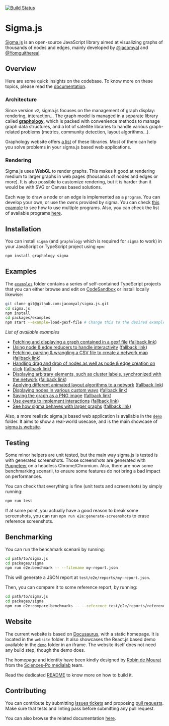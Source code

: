 [![Build Status](https://github.com/jacomyal/sigma.js/workflows/Tests/badge.svg)](https://github.com/jacomyal/sigma.js/actions)

# Sigma.js

[Sigma.js](https://www.sigmajs.org) is an open-source JavaScript library aimed at visualizing graphs of thousands of nodes and edges, mainly developed by [@jacomyal](https://github.com/jacomyal) and [@Yomguithereal](https://github.com/Yomguithereal).

## Overview

Here are some quick insights on the codebase. To know more on these topics, please read the [documentation](https://sigmajs.org/docs).

### Architecture

Since version `v2`, sigma.js focuses on the management of graph display: rendering, interaction... The graph model is managed in a separate library called **[graphology](https://github.com/graphology/graphology)**, which is packed with convenience methods to manage graph data structures, and a lot of satellite libraries to handle various graph-related problems (metrics, community detection, layout algorithms...).

Graphology website offers [a list](https://graphology.github.io/standard-library/) of these libraries. Most of them can help you solve problems in your sigma.js based web applications.

### Rendering

Sigma.js uses **WebGL** to render graphs. This makes it good at rendering medium to larger graphs in web pages (thousands of nodes and edges or more). It is also possible to customize rendering, but it is harder than it would be with SVG or Canvas based solutions.

Each way to draw a node or an edge is implemented as a `program`. You can develop your own, or use the owns provided by sigma. You can check [this example](https://github.com/jacomyal/sigma.js/tree/main/packages/examples/custom-rendering/index.ts) to see how to use multiple programs. Also, you can check the list of available programs [here](https://github.com/jacomyal/sigma.js/tree/main/packages/sigma/src/rendering/webgl/programs).

## Installation

You can install `sigma` (and `graphology` which is required for `sigma` to work) in your JavaScript or TypeScript project using `npm`:

```bash
npm install graphology sigma
```

## Examples

The [`examples`](https://github.com/jacomyal/sigma.js/tree/main/packages/examples) folder contains a series of self-contained TypeScript projects that you can either browse and edit on [CodeSandbox](https://codesandbox.io/) or install locally likewise:

```bash
git clone git@github.com:jacomyal/sigma.js.git
cd sigma.js
npm install
cd packages/examples
npm start --example=load-gexf-file # Change this to the desired example
```

_List of available examples_

- [Fetching and displaying a graph contained in a gexf file](https://githubbox.com/jacomyal/sigma.js/tree/main/packages/examples/load-gexf-file) ([fallback link](https://sigmajs.org/examples/load-gexf-file))
- [Using node & edge reducers to handle interactivity](https://githubbox.com/jacomyal/sigma.js/tree/main/packages/examples/use-reducers) ([fallback link](https://sigmajs.org/examples/use-reducers))
- [Fetching, parsing & wrangling a CSV file to create a network map](https://githubbox.com/jacomyal/sigma.js/tree/main/packages/examples/csv-to-network-map) ([fallback link](https://sigmajs.org/examples/csv-to-network-map))
- [Handling drag and drop of nodes as well as node & edge creation on click](https://githubbox.com/jacomyal/sigma.js/tree/main/packages/examples/mouse-manipulations) ([fallback link](https://sigmajs.org/examples/mouse-manipulations))
- [Displaying arbitrary elements, such as cluster labels, synchronized with the network](https://githubbox.com/jacomyal/sigma.js/tree/main/packages/examples/clusters-labels) ([fallback link](https://sigmajs.org/examples/clusters-labels))
- [Applying different animated layout algorithms to a network](https://githubbox.com/jacomyal/sigma.js/tree/main/packages/examples/layouts) ([fallback link](https://sigmajs.org/examples/layouts))
- [Displaying nodes in various custom ways](https://githubbox.com/jacomyal/sigma.js/tree/main/packages/examples/custom-rendering) ([fallback link](https://sigmajs.org/examples/custom-rendering))
- [Saving the graph as a PNG image](https://githubbox.com/jacomyal/sigma.js/tree/main/packages/examples/png-snapshot) ([fallback link](https://sigmajs.org/examples/png-snapshot))
- [Use events to implement interactions](https://githubbox.com/jacomyal/sigma.js/tree/main/packages/examples/events) ([fallback link](https://sigmajs.org/examples/events))
- [See how sigma behaves with larger graphs](https://githubbox.com/jacomyal/sigma.js/tree/main/packages/examples/large-graphs) ([fallback link](https://sigmajs.org/examples/large-graphs))

Also, a more realistic sigma.js based web application is available in the [`demo`](https://github.com/jacomyal/sigma.js/tree/main/packages/demo) folder. It aims to show a real-world usecase, and is the main showcase of [sigma.js website](https://www.sigmajs.org/).

## Testing

Some minor helpers are unit tested, but the main way sigma.js is tested is with generated screenshots. Those screenshots are generated with [Puppeteer](https://pptr.dev/) on a headless Chrome/Chromium. Also, there are now some benchmarking scenarii, to ensure some features do not bring a bad impact on performances.

You can check that everything is fine (unit tests and screenshots) by simply running:

```bash
npm run test
```

If at some point, you actually have a good reason to break some screenshots, you can run `npm run e2e:generate-screenshots` to erase reference screenshots.

## Benchmarking

You can run the benchmark scenarii by running:

```bash
cd path/to/sigma.js
cd packages/sigma
npm run e2e:benchmark -- --filename my-report.json
```

This will generate a JSON report at `test/e2e/reports/my-report.json`.

Then, you can compare it to some reference report, by running:

```bash
cd path/to/sigma.js
cd packages/sigma
npm run e2e:compare-benchmarks -- --reference test/e2e/reports/reference-report.json --report test/e2e/reports/my-report.json
```

## Website

The current website is based on [Docusaurus](https://docusaurus.io/), with a static homepage. It is located in the `website` folder. It also showcases the React.js based demo available in the [`demo`](https://github.com/jacomyal/sigma.js/tree/main/packages/demo) folder in an iframe. The website itself does not need any build step, though the demo does.

The homepage and identity have been kindly designed by [Robin de Mourat](https://github.com/robindemourat/) from the [Sciences-Po médialab](https://medialab.sciencespo.fr/en/) team.

Read the dedicated [README](https://github.com/jacomyal/sigma.js/tree/main/packages/website) to know more on how to build it.

## Contributing

You can contribute by submitting [issues tickets](http://github.com/jacomyal/sigma.js/issues) and proposing [pull requests](http://github.com/jacomyal/sigma.js/pulls). Make sure that tests and linting pass before submitting any pull request.

You can also browse the related documentation [here](https://github.com/jacomyal/sigma.js/tree/main/CONTRIBUTING.md).
